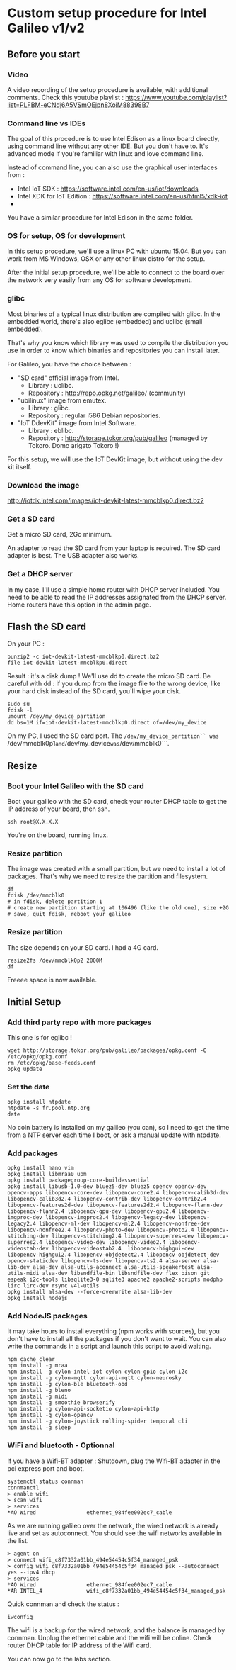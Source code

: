 # Custom setup procedure for Intel Galileo v1/v2

## Before you start

### Video

A video recording of the setup procedure is available, with additional comments. Check this youtube playlist : https://www.youtube.com/playlist?list=PLFBM-eCNdj6A5VSmOEjpn8XoiM88398B7

### Command line vs IDEs

The goal of this procedure is to use Intel Edison as a linux board directly, using command line without any other IDE. But you don't have to. It's advanced mode if you're familiar with linux and love command line.

Instead of command line, you can also use the graphical user interfaces from :
* Intel IoT SDK : https://software.intel.com/en-us/iot/downloads
* Intel XDK for IoT Edition : https://software.intel.com/en-us/html5/xdk-iot
* 
You have a similar procedure for Intel Edison in the same folder.

### OS for setup, OS for development
In this setup procedure, we'll use a linux PC with ubuntu 15.04. But you can work from MS Windows, OSX or any other linux distro for the setup.

After the initial setup procedure, we'll be able to connect to the board over the network very easily from any OS for software development.

### glibc 

Most binaries of a typical linux distribution are compiled with glibc.
In the embedded world, there's also eglibc (embedded) and uclibc (small embedded).

That's why you know which library was used to compile the distribution
you use in order to know which binaries and repositories you can install later.

For Galileo, you have the choice between :
* "SD card" official image from Intel.
  * Library : uclibc.
  * Repository : http://repo.opkg.net/galileo/ (community)
* "ubilinux" image from emutex.
  * Library : glibc.
  * Repository : regular i586 Debian repositories.
* "IoT DdevKit" image from Intel Software.
  * Library : eblibc.
  * Repository : http://storage.tokor.org/pub/galileo (managed by Tokoro. Domo arigato Tokoro !)

For this setup, we will use the IoT DevKit image, but without using the dev kit itself.

### Download the image

http://iotdk.intel.com/images/iot-devkit-latest-mmcblkp0.direct.bz2

### Get a SD card

Get a micro SD card, 2Go minimum.

An adapter to read the SD card from your laptop is required. The SD card adapter is best. The USB adapter also works.

### Get a DHCP server

In my case, I'll use a simple home router with DHCP server included.
You need to be able to read the IP addresses assignated from the DHCP server.
Home routers have this option in the admin page.

## Flash the SD card

On your PC :
```
bunzip2 -c iot-devkit-latest-mmcblkp0.direct.bz2
file iot-devkit-latest-mmcblkp0.direct
```
Result : it's a disk dump ! We'll use dd to create the micro SD card.
Be careful with dd : if you dump from the image file to the wrong device, like your hard disk instead of the SD card, you'll wipe your disk.
```
sudo su
fdisk -l
umount /dev/my_device_partition
dd bs=1M if=iot-devkit-latest-mmcblkp0.direct of=/dev/my_device
```
On my PC, I used the SD card port.
The ```/dev/my_device_partition`` was ```/dev/mmcblk0p1```
and ```/dev/my_device``` was ```/dev/mmcblk0```.

## Resize

### Boot your Intel Galileo with the SD card

Boot your galileo with the SD card, check your router DHCP table to get the IP address of your board, then ssh.
```
ssh root@X.X.X.X
```
You're on the board, running linux.

### Resize partition

The image was created with a small partition, but we need to install a lot of packages.
That's why we need to resize the partition and filesystem.
```
df
fdisk /dev/mmcblk0
# in fdisk, delete partition 1
# create new partition starting at 106496 (like the old one), size +2G
# save, quit fdisk, reboot your galileo
```

### Resize partition
The size depends on your SD card. I had a 4G card.
```
resize2fs /dev/mmcblk0p2 2000M
df
```
Freeee space is now available.


## Initial Setup

### Add third party repo with more packages
This one is for eglibc !
```
wget http://storage.tokor.org/pub/galileo/packages/opkg.conf -O /etc/opkg/opkg.conf
rm /etc/opkg/base-feeds.conf
opkg update
```
### Set the date
```
opkg install ntpdate
ntpdate -s fr.pool.ntp.org
date
```
No coin battery is installed on my galileo (you can),
so I need to get the time from a NTP server
each time I boot, or ask a manual update with ntpdate.

### Add packages

```
opkg install nano vim
opkg install libmraa0 upm
opkg install packagegroup-core-buildessential
opkg install libusb-1.0-dev bluez5-dev bluez5 opencv opencv-dev opencv-apps libopencv-core-dev libopencv-core2.4 libopencv-calib3d-dev libopencv-calib3d2.4 libopencv-contrib-dev libopencv-contrib2.4 libopencv-features2d-dev libopencv-features2d2.4 libopencv-flann-dev libopencv-flann2.4 libopencv-gpu-dev libopencv-gpu2.4 libopencv-imgproc-dev libopencv-imgproc2.4 libopencv-legacy-dev libopencv-legacy2.4 libopencv-ml-dev libopencv-ml2.4 libopencv-nonfree-dev libopencv-nonfree2.4 libopencv-photo-dev libopencv-photo2.4 libopencv-stitching-dev libopencv-stitching2.4 libopencv-superres-dev libopencv-superres2.4 libopencv-video-dev libopencv-video2.4 libopencv-videostab-dev libopencv-videostab2.4  libopencv-highgui-dev  libopencv-highgui2.4 libopencv-objdetect2.4 libopencv-objdetect-dev opencv-staticdev libopencv-ts-dev libopencv-ts2.4 alsa-server alsa-lib-dev alsa-dev alsa-utils-aconnect alsa-utils-speakertest alsa-utils-midi alsa-dev libsndfile-bin libsndfile-dev flex bison git espeak i2c-tools libsqlite3-0 sqlite3 apache2 apache2-scripts modphp lirc lirc-dev rsync v4l-utils 
opkg install alsa-dev --force-overwrite alsa-lib-dev
opkg install nodejs
```

### Add NodeJS packages
It may take hours to install everything (npm works with sources), but you don't have to install all the packages if you don't want to wait.
You can also write the commands in a script and launch this script to avoid waiting.
```
npm cache clear
npm install -g mraa
npm install -g cylon-intel-iot cylon cylon-gpio cylon-i2c
npm install -g cylon-mqtt cylon-api-mqtt cylon-neurosky
npm install -g cylon-ble bluetooth-obd
npm install -g bleno
npm install -g midi
npm install -g smoothie browserify 
npm install -g cylon-api-socketio cylon-api-http
npm install -g cylon-opencv
npm install -g cylon-joystick rolling-spider temporal cli
npm install -g sleep
```

### WiFi and bluetooth - Optionnal

If you have a Wifi-BT adapter :
Shutdown, plug the Wifi-BT adapter in the pci express port and boot.
```
systemctl status connman
connmanctl
> enable wifi
> scan wifi
> services
*AO Wired                ethernet_984fee002ec7_cable
```

As we are running galileo over the network,
the wired network is already live and set as autoconnect.
You should see the wifi networks available in the list.
```
> agent on
> connect wifi_c8f7332a01bb_494e54454c5f34_managed_psk
> config wifi_c8f7332a01bb_494e54454c5f34_managed_psk --autoconnect yes --ipv4 dhcp
> services
*AO Wired                ethernet_984fee002ec7_cable
*AR INTEL_4              wifi_c8f7332a01bb_494e54454c5f34_managed_psk
```
Quick connman and check the status :
```
iwconfig
```
The wifi is a backup for the wired network, and the balance is managed by connman.
Unplug the ethernet cable and the wifi will be online. Check router DHCP table for IP address of the Wifi card.

You can now go to the labs section.

